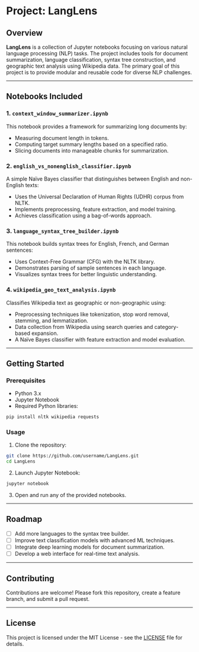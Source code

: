 
# Project: LangLens

## Overview
**LangLens** is a collection of Jupyter notebooks focusing on various natural language processing (NLP) tasks. The project includes tools for document summarization, language classification, syntax tree construction, and geographic text analysis using Wikipedia data. The primary goal of this project is to provide modular and reusable code for diverse NLP challenges.

---

## Notebooks Included

### 1. `context_window_summarizer.ipynb`
This notebook provides a framework for summarizing long documents by:
- Measuring document length in tokens.
- Computing target summary lengths based on a specified ratio.
- Slicing documents into manageable chunks for summarization.

### 2. `english_vs_nonenglish_classifier.ipynb`
A simple Naïve Bayes classifier that distinguishes between English and non-English texts:
- Uses the Universal Declaration of Human Rights (UDHR) corpus from NLTK.
- Implements preprocessing, feature extraction, and model training.
- Achieves classification using a bag-of-words approach.

### 3. `language_syntax_tree_builder.ipynb`
This notebook builds syntax trees for English, French, and German sentences:
- Uses Context-Free Grammar (CFG) with the NLTK library.
- Demonstrates parsing of sample sentences in each language.
- Visualizes syntax trees for better linguistic understanding.

### 4. `wikipedia_geo_text_analysis.ipynb`
Classifies Wikipedia text as geographic or non-geographic using:
- Preprocessing techniques like tokenization, stop word removal, stemming, and lemmatization.
- Data collection from Wikipedia using search queries and category-based expansion.
- A Naïve Bayes classifier with feature extraction and model evaluation.

---

## Getting Started

### Prerequisites
- Python 3.x
- Jupyter Notebook
- Required Python libraries:
```bash
pip install nltk wikipedia requests
```

### Usage
1. Clone the repository:
```bash
git clone https://github.com/username/LangLens.git
cd LangLens
```

2. Launch Jupyter Notebook:
```bash
jupyter notebook
```

3. Open and run any of the provided notebooks.

---

## Roadmap
- [ ] Add more languages to the syntax tree builder.
- [ ] Improve text classification models with advanced ML techniques.
- [ ] Integrate deep learning models for document summarization.
- [ ] Develop a web interface for real-time text analysis.

---

## Contributing
Contributions are welcome! Please fork this repository, create a feature branch, and submit a pull request.

---

## License
This project is licensed under the MIT License - see the [LICENSE](LICENSE) file for details.

